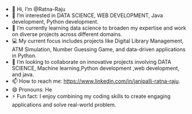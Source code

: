 - 👋 Hi, I’m @Ratna-Raju
- 👀 I’m interested in DATA SCIENCE, WEB DEVELOPMENT, Java development, Python development.
- 🌱 I’m currently learning data science to broaden my expertise and work on diverse projects across different domains.
- 💻 My current focus includes projects like Digital Library Management, ATM Simulation, Number Guessing Game, and data-driven applications in Python.
- 💞️ I’m looking to collaborate on innovative projects involving DATA SCIENCE, Machine learning,Python development ,web development, and java.
- 📫 How to reach me: https://www.linkedin.com/in/janipalli-ratna-raju.
- 😄 Pronouns: He
- ⚡ Fun fact: I enjoy combining my coding skills to create engaging applications and solve real-world problem.
